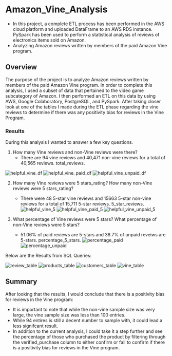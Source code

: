 # Amazon_Vine_Analysis
- In this project, a complete ETL process has been performed in the AWS cloud platform and uploaded DataFrame to an AWS RDS instance. PySpark has been used to perform a statistical analysis of reviews of electronics items sold on Amazon.
- Analyzing Amazon reviews written by members of the paid Amazon Vine program.

## Overview
The purpose of the project is to analyze Amazon reviews written by members of the paid Amazon Vine program. In order to complete this analysis, I used a subset of data that pertained to the video game subcategory of Amazon. I then performed an ETL on this data by using AWS, Google Colaboratory, PostgreSQL, and PySpark. After taking closer look at one of the tables I made during the ETL phase regarding the vine reviews to determine if there was any positivity bias for reviews in the Vine Program.

### Results
During this analysis I wanted to answer a few key questions.

  1. How many Vine reviews and non-Vine reviews were there?
     - There are 94 vine reviews and 40,471 non-vine reviews for a total of 40,565 reviews.
total_reviews.

![helpful_vine_df](./Resources/helpful_vine_df.png)
![helpful_vine_paid_df](./Resources/helpful_vine_paid_df.png)
![helpful_vine_unpaid_df](./Resources/helpful_vine_unpaid_df.png)


  2. How many Vine reviews were 5 stars_rating? How many non-Vine reviews were 5 stars_rating?
     - There were 48 5-star vine reviews and 15663 5-star non-vine reviews for a total of 15,711 5-star reviews.
5_star_reviews.
![helpful_vine_5](./Resources/helpful_vine_5_df.png)
![helpful_vine_paid_5](./Resources/helpful_vine_paid_5_df.png)
![helpful_vine_unpaid_5](./Resources/helpful_vine_unpaid_5_df.png)

  3. What percentage of Vine reviews were 5 stars? What percentage of non-Vine reviews were 5 stars?
     - 51.06% of paid reviews are 5-stars and 38.7% of unpaid reveiws are 5-stars.
percentage_5_stars.
![percentage_paid](./Resources/percentage_paid_5.png)
![percentage_unpaid](./Resources/percentage_unpaid_5.png)

Below are the Results from SQL Queries:

![review_table](./Resources/review_id_table.png)
![products_table](./Resources/products_table.png)
![customers_table](./Resources/customers_table.png)
![vine_table](./Resources/vine_table.png)

## Summary
After looking that the results, I would conclude that there is a positivity bias for reviews in the Vine program:
- It is important to note that while the non-vine sample size was very large, the vine sample size was less than 100 entries. 
- While 94 entires is still a decent number to sample with, it could lead a less signifcant result. 
- In addition to the current analysis, I could take it a step further and see the percentage of those who purchased the product by filtering through the verified_purchase column to either confirm or fail to confirm if there is a positivity bias for reviews in the Vine program.
